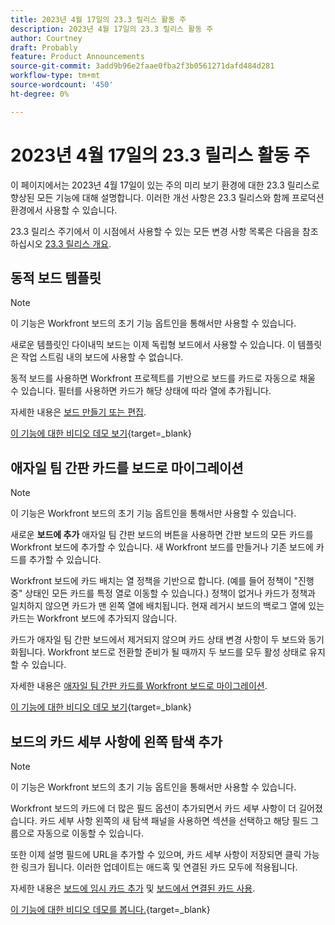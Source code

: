 ```yaml
---
title: 2023년 4월 17일의 23.3 릴리스 활동 주
description: 2023년 4월 17일의 23.3 릴리스 활동 주
author: Courtney
draft: Probably
feature: Product Announcements
source-git-commit: 3add9b96e2faae0fba2f3b0561271dafd484d281
workflow-type: tm+mt
source-wordcount: '450'
ht-degree: 0%

---
```


# 2023년 4월 17일의 23.3 릴리스 활동 주

이 페이지에서는 2023년 4월 17일이 있는 주의 미리 보기 환경에 대한 23.3 릴리스로 향상된 모든 기능에 대해 설명합니다. 이러한 개선 사항은 23.3 릴리스와 함께 프로덕션 환경에서 사용할 수 있습니다.

23.3 릴리스 주기에서 이 시점에서 사용할 수 있는 모든 변경 사항 목록은 다음을 참조하십시오 [23.3 릴리스 개요](/help/quicksilver/product-announcements/product-releases/23.3-release-activity/23-3-release-overview.md).

## 동적 보드 템플릿

>[!NOTE]
>
>이 기능은 Workfront 보드의 초기 기능 옵트인을 통해서만 사용할 수 있습니다.

새로운 템플릿인 다이내믹 보드는 이제 독립형 보드에서 사용할 수 있습니다. 이 템플릿은 작업 스트림 내의 보드에 사용할 수 없습니다.

동적 보드를 사용하면 Workfront 프로젝트를 기반으로 보드를 카드로 자동으로 채울 수 있습니다. 필터를 사용하면 카드가 해당 상태에 따라 열에 추가됩니다.

자세한 내용은 [보드 만들기 또는 편집](/help/quicksilver/agile/get-started-with-boards/create-edit-board.md).

[이 기능에 대한 비디오 데모 보기](https://video.tv.adobe.com/v/3418600/){target=_blank}

## 애자일 팀 간판 카드를 보드로 마이그레이션

>[!NOTE]
>
>이 기능은 Workfront 보드의 초기 기능 옵트인을 통해서만 사용할 수 있습니다.

새로운 **보드에 추가** 애자일 팀 간판 보드의 버튼을 사용하면 간판 보드의 모든 카드를 Workfront 보드에 추가할 수 있습니다. 새 Workfront 보드를 만들거나 기존 보드에 카드를 추가할 수 있습니다.

Workfront 보드에 카드 배치는 열 정책을 기반으로 합니다. (예를 들어 정책이 &quot;진행 중&quot; 상태인 모든 카드를 특정 열로 이동할 수 있습니다.) 정책이 없거나 카드가 정책과 일치하지 않으면 카드가 맨 왼쪽 열에 배치됩니다. 현재 레거시 보드의 백로그 열에 있는 카드는 Workfront 보드에 추가되지 않습니다.

카드가 애자일 팀 간판 보드에서 제거되지 않으며 카드 상태 변경 사항이 두 보드와 동기화됩니다. Workfront 보드로 전환할 준비가 될 때까지 두 보드를 모두 활성 상태로 유지할 수 있습니다.

자세한 내용은 [애자일 팀 간판 카드를 Workfront 보드로 마이그레이션](/help/quicksilver/agile/use-boards-agile-planning-tools/migrate-kanban-cards-to-boards.md).

[이 기능에 대한 비디오 데모 보기](https://video.tv.adobe.com/v/3418599/){target=_blank}

## 보드의 카드 세부 사항에 왼쪽 탐색 추가

>[!NOTE]
>
>이 기능은 Workfront 보드의 초기 기능 옵트인을 통해서만 사용할 수 있습니다.

Workfront 보드의 카드에 더 많은 필드 옵션이 추가되면서 카드 세부 사항이 더 길어졌습니다. 카드 세부 사항 왼쪽의 새 탐색 패널을 사용하면 섹션을 선택하고 해당 필드 그룹으로 자동으로 이동할 수 있습니다.

또한 이제 설명 필드에 URL을 추가할 수 있으며, 카드 세부 사항이 저장되면 클릭 가능한 링크가 됩니다. 이러한 업데이트는 애드혹 및 연결된 카드 모두에 적용됩니다.

자세한 내용은 [보드에 임시 카드 추가](/help/quicksilver/agile/get-started-with-boards/add-card-to-board.md) 및 [보드에서 연결된 카드 사용](/help/quicksilver/agile/get-started-with-boards/connected-cards.md).

[이 기능에 대한 비디오 데모를 봅니다.](https://video.tv.adobe.com/v/3418598/){target=_blank}

<!--

## Profiles without avatars now display user initials

To make it easier to find specific users within large lists, profiles without customized avatars now display the user's initials on a colored background in lists and legacy reports. This is a minor cosmetic change, and does not apply if an avatar photo is already being used or the user is deactivated.

For more information on editing user profiles, see [Edit a user's profile](https://experienceleague.adobe.com/docs/workfront/using/administration-and-setup/add-users/create-manage-users/edit-a-users-profile.html?lang=en).

-->

<!-- HTML you might need

Video link

[View a video demonstration of this feature](ADD URL){target=_blank}

Off-cycle note for weekly pages

>[!NOTE]
>
>Preview release: February 9, 2023; Planned Production release: February 23, 2023



-->
